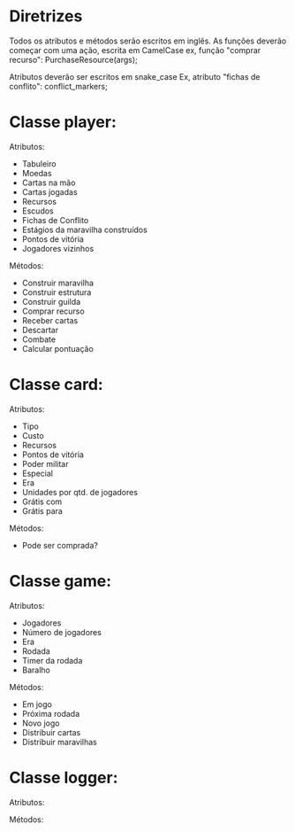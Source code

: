 # Diretrizes

Todos os atributos e métodos serão escritos em inglês.
As funções deverão começar com uma ação, escrita em CamelCase
ex, função "comprar recurso":
<type> PurchaseResource(args);

Atributos deverão ser escritos em snake_case
Ex, atributo "fichas de conflito":
<type> conflict_markers;



# Classe player:

Atributos:
- Tabuleiro
- Moedas
- Cartas na mão
- Cartas jogadas
- Recursos
- Escudos
- Fichas de Conflito
- Estágios da maravilha construídos
- Pontos de vitória
- Jogadores vizinhos

Métodos:
- Construir maravilha
- Construir estrutura
- Construir guilda
- Comprar recurso
- Receber cartas
- Descartar
- Combate
- Calcular pontuação

# Classe card:

Atributos:
- Tipo
- Custo
- Recursos
- Pontos de vitória
- Poder militar
- Especial
- Era
- Unidades por qtd. de jogadores
- Grátis com
- Grátis para

Métodos:
- Pode ser comprada?

# Classe game:

Atributos:
- Jogadores
- Número de jogadores
- Era
- Rodada
- Timer da rodada
- Baralho

Métodos:
- Em jogo
- Próxima rodada
- Novo jogo
- Distribuir cartas
- Distribuir maravilhas

# Classe logger:

Atributos:

Métodos:
